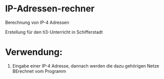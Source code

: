 # IP-Adressen-rechner
Berechnung von IP-4  Adressen

Erstellung für den ti3-Unterricht in Schifferstadt


# Verwendung:

1. Eingabe einer IP-4 Adresse, dannach werden die dazu gehörigen Netze BErechnet vom Programm
